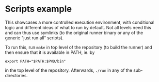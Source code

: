 # Scripts example

This showcases a more controlled execution environment, with conditional
logic and different ideas of what to run by default. Not all levels need
this and can thus use symlinks (to the original runner binary or any of
the generic "just run all" scripts).

To run this, run `make` in top level of the repository (to build the runner)
and then ensure that it is available in PATH, ie. by
```
export PATH="$PATH:$PWD/bin"
```
in the top level of the repository. Afterwards, `./run` in any of the
sub-directories.
